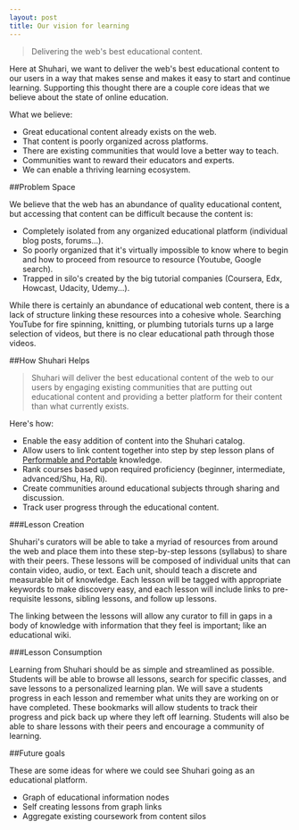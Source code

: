 ```yaml
---
layout: post
title: Our vision for learning
---
```


> Delivering the web's best educational content.

Here at Shuhari, we want to deliver the web's best educational content to our users in a way that makes sense and makes it easy to start and continue learning. Supporting this thought there are a couple core ideas that we believe about the state of online education. 

What we believe:

- Great educational content already exists on the web.
- That content is poorly organized across platforms.
- There are existing communities that would love a better way to teach.
- Communities want to reward their educators and experts. 
- We can enable a thriving learning ecosystem.


##Problem Space

We believe that the web has an abundance of quality educational content, but accessing that content can be difficult because the content is:

- Completely isolated from any organized educational platform (individual blog posts, forums...).
- So poorly organized that it's virtually impossible to know where to begin and how to proceed from resource to resource (Youtube, Google search).
- Trapped in silo's created by the big tutorial companies (Coursera, Edx, Howcast, Udacity, Udemy...).

While there is certainly an abundance of educational web content, there is a lack of structure linking these resources into a cohesive whole. Searching YouTube for fire spinning, knitting, or plumbing tutorials turns up a large selection of videos, but there is no clear educational path through those videos.


##How Shuhari Helps

> Shuhari will deliver the best educational content of the web to our users by engaging existing communities that are putting out educational content and providing a better platform for their content than what currently exists.

Here's how:

- Enable the easy addition of content into the Shuhari catalog.
- Allow users to link content together into step by step lesson plans of [Performable and Portable](http://learncapital.com/education-vs-information/) knowledge.
- Rank courses based upon required proficiency (beginner, intermediate, advanced/Shu, Ha, Ri).
- Create communities around educational subjects through sharing and discussion.
- Track user progress through the educational content.


###Lesson Creation

Shuhari's curators will be able to take a myriad of resources from around the web and place them into these step-by-step lessons (syllabus) to share with their peers. These lessons will be composed of individual units that can contain video, audio, or text. Each unit, should teach a discrete and measurable bit of knowledge. Each lesson will be tagged with appropriate keywords to make discovery easy, and each lesson will include links to pre-requisite lessons, sibling lessons, and follow up lessons. 

The linking between the lessons will allow any curator to fill in gaps in a body of knowledge with information that they feel is important; like an educational wiki.

###Lesson Consumption

Learning from Shuhari should be as simple and streamlined as possible.  Students will be able to browse all lessons, search for specific classes, and save lessons to a personalized learning plan. We will save a students progress in each lesson and remember what units they are working on or have completed. These bookmarks will allow students to track their progress and pick back up where they left off learning. Students will also be able to share lessons with their peers and encourage a community of learning.


##Future goals

These are some ideas for where we could see Shuhari going as an educational platform.

- Graph of educational information nodes
- Self creating lessons from graph links
- Aggregate existing coursework from content silos
